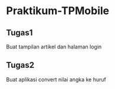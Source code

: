 # Praktikum-TPMobile

## Tugas1
Buat tampilan artikel dan halaman login

## Tugas2
Buat aplikasi convert nilai angka ke huruf